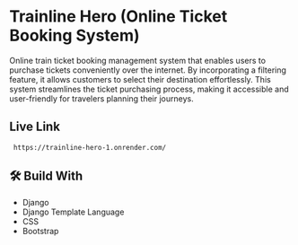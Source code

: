 # Trainline Hero (Online Ticket Booking System)

Online train ticket booking management system that enables users to purchase tickets conveniently over the internet. By incorporating a filtering feature, it allows customers to select their destination effortlessly. This system streamlines the ticket purchasing process, making it accessible and user-friendly for travelers planning their journeys.

## Live Link
```http
 https://trainline-hero-1.onrender.com/
```

## 🛠 Build With
- Django
- Django Template Language
- CSS
- Bootstrap

